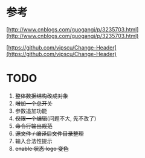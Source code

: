# 参考

[http://www.cnblogs.com/guogangj/p/3235703.html](http://www.cnblogs.com/guogangj/p/3235703.html)

[https://github.com/vipscu/Change-Header](https://github.com/vipscu/Change-Header)

# TODO

1. ~~整体数据结构改成对象~~
1. ~~增加一个总开关~~
1. 参数追加功能
1. ~~仅限一个编辑~~(问题不大, 先不改了)
1. ~~命令行输出规范~~
1. ~~源文件 / 编译后文件目录整理~~
1. 输入合法性提示
1. ~~enable 状态 logo 变色~~
